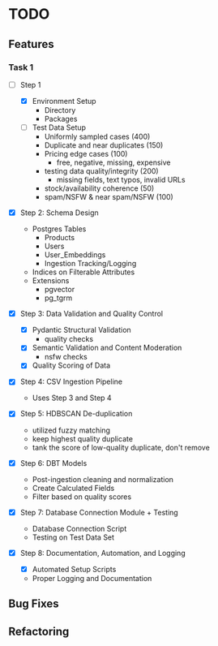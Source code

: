 # TODO

## Features
### Task 1
- [ ] Step 1
  - [x] Environment Setup
    - Directory
    - Packages 
  - [ ] Test Data Setup
    - Uniformly sampled cases (400)
    - Duplicate and near duplicates (150)
    - Pricing edge cases (100)
      - free, negative, missing, expensive
    - testing data quality/integrity (200)
      - missing fields, text typos, invalid URLs
    - stock/availability coherence (50)
    - spam/NSFW & near spam/NSFW (100)

- [x] Step 2: Schema Design
  - Postgres Tables
    - Products
    - Users
    - User_Embeddings
    - Ingestion Tracking/Logging
  - Indices on Filterable Attributes
  - Extensions
    - pgvector
    - pg_tgrm

- [x] Step 3: Data Validation and Quality Control
  - [x] Pydantic Structural Validation
    - quality checks
  - [x] Semantic Validation and Content Moderation
    - nsfw checks
  - [x] Quality Scoring of Data

- [x] Step 4: CSV Ingestion Pipeline
  - Uses Step 3 and Step 4

- [x] Step 5: HDBSCAN De-duplication
  - utilized fuzzy matching
  - keep highest quality duplicate
  - tank the score of low-quality duplicate, don't remove

- [x] Step 6: DBT Models
  - Post-ingestion cleaning and normalization
  - Create Calculated Fields
  - Filter based on quality scores

- [x] Step 7: Database Connection Module + Testing
  - Database Connection Script
  - Testing on Test Data Set

- [x] Step 8: Documentation, Automation, and Logging
  - [x] Automated Setup Scripts
  - Proper Logging and Documentation

## Bug Fixes

## Refactoring
